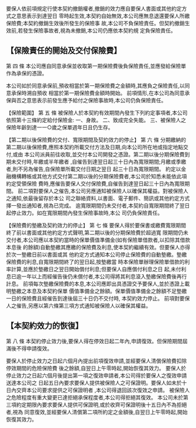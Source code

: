 要保人依前項規定行使本契約撤銷權者,撤銷的效力應自要保人書面或其他約定方式之意思表示到達翌日 零時起生效,本契約自始無效,本公司應無息退還要保人所繳保險費;本契約撤銷生效後所發生的保險事 故,本公司不負保險責任。但契約撤銷生效前,若發生保險事故者,視為未撤銷,本公司仍應依本契約規 定負保險責任。

## 【保險責任的開始及交付保險費】

第 四 條 本公司應自同意承保並收取第一期保險費後負保險責任,並應發給保險單作為承保的憑證。

本公司如於同意承保前,預收相當於第一期保險費之金額時,其應負之保險責任,以同意承保時溯自預收 相當於第一期保險費金額時開始。 前項情形,在本公司為同意承保與否之意思表示前發生應予給付之保險事故時,本公司仍負保險責任。

【保險範圍】
第 五 條 被保險人於本契約有效期間內發生下列約定事項者,本公司依照第十三條約定給付保險金:
一、身故。 二、致成完全失能。 三、被保險人之保險年齡到達一一○歲之保單週年日且仍生存。

【第二期以後保險費的交付、寬限期間及契約效力的停止】
第 六 條 分期繳納的第二期以後保險費,應照本契約所載交付方法及日期,向本公司所在地或指定地點交付,或由 本公司派員前往收取,並交付本公司開發之憑證。第二期以後分期保險費到期未交付時,年繳或半年繳者 ,自催告到達翌日起三十日內為寬限期間;月繳或季繳者,則不另為催告,自保險單所載交付日期之翌日 起三十日為寬限期間。 約定以金融機構轉帳或其他方式交付第二期以後的分期保險費者,本公司於知悉未能依此項約定受領保險 費時,應催告要保人交付保險費,自催告到達翌日起三十日內為寬限期間。 前二項對要保人之催告,本公司另應通知被保險人以確保其權益。對被保險人之通知,依最後留存於本公 司之聯絡資料,以書面、電子郵件、簡訊或其他約定方式擇一發出通知者,視為已完成。 逾寬限期間仍未交付者,本契約自寬限期間終了翌日起停止效力。如在寬限期間內發生保險事故時,本公 司仍負保險責任。

【保險費的墊繳及契約效力的停止】
第 七 條 要保人得於要保書或繳費寬限期間終了前以書面或其他約定方式聲明,第二期以後的分期保險費於超過寬 限期間仍未交付者,本公司應以本契約當時的保單價值準備金(如有保險單借款者,以扣除其借款本息後 的餘額)自動墊繳其應繳的保險費及利息,使本契約繼續有效。但要保人亦得於次一墊繳日前以書面或其 他約定方式通知本公司停止保險費的自動墊繳。墊繳保險費的利息,自寬限期間終了的翌日起,按墊繳當 時本保險單辦理保險單借款的利率計算,並應於墊繳日之翌日開始償付利息;但要保人自應償付利息之日 起,未付利息已逾一年以上而經催告後仍未償付者,本公司得將其利息滾入墊繳保險費後再行計息。 前項每次墊繳保險費的本息,本公司應即出具憑證交予要保人,並於憑證上載明墊繳之本息及本契約保單 價值準備金之餘額。保單價值準備金之餘額不足墊繳一日的保險費且經催告到達後屆三十日仍不交付時, 本契約效力停止。 前項對要保人之催告,另應以第六條第三項方式通知被保險人以確保其權益。

## 【本契約效力的恢復】

第 八 條 本契約停止效力後,要保人得在停效日起二年內,申請復效。但保險期間屆滿後不得申請復效。

要保人於停止效力之日起六個月內提出前項復效申請,並經要保人清償保險費扣除停效期間的危險保險費 後之餘額,自翌日上午零時起,開始恢復其效力。 要保人於停止效力之日起六個月後提出第一項之復效申請者,本公司得於要保人之復效申請送達本公司之 日起五日內要求要保人提供被保險人之可保證明。要保人如未於十日內交齊本公司要求提供之可保證明者 ,本公司得退回該次復效之申請。 被保險人之危險程度有重大變更已達拒絕承保程度者,本公司得拒絕其復效。 本公司未於第三項約定期限內要求要保人提供可保證明,或於收齊可保證明後十五日內不為拒絕者,視為 同意復效,並經要保人清償第二項所約定之金額後,自翌日上午零時起,開始恢復其效力。